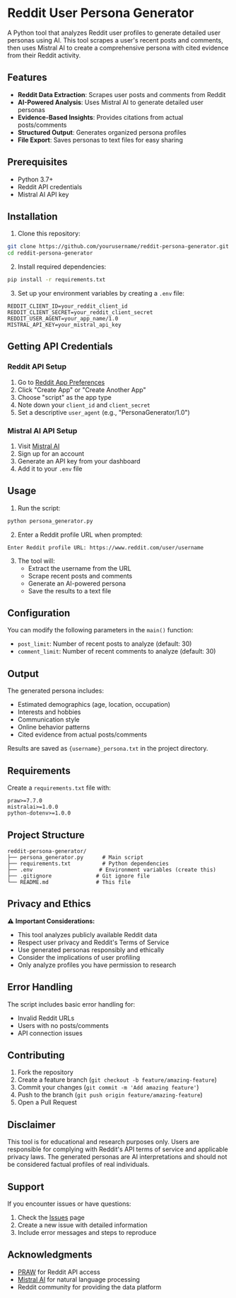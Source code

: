 # Reddit User Persona Generator

A Python tool that analyzes Reddit user profiles to generate detailed user personas using AI. This tool scrapes a user's recent posts and comments, then uses Mistral AI to create a comprehensive persona with cited evidence from their Reddit activity.

## Features

- **Reddit Data Extraction**: Scrapes user posts and comments from Reddit
- **AI-Powered Analysis**: Uses Mistral AI to generate detailed user personas
- **Evidence-Based Insights**: Provides citations from actual posts/comments
- **Structured Output**: Generates organized persona profiles
- **File Export**: Saves personas to text files for easy sharing

## Prerequisites

- Python 3.7+
- Reddit API credentials
- Mistral AI API key

## Installation

1. Clone this repository:
```bash
git clone https://github.com/yourusername/reddit-persona-generator.git
cd reddit-persona-generator
```

2. Install required dependencies:
```bash
pip install -r requirements.txt
```

3. Set up your environment variables by creating a `.env` file:
```env
REDDIT_CLIENT_ID=your_reddit_client_id
REDDIT_CLIENT_SECRET=your_reddit_client_secret
REDDIT_USER_AGENT=your_app_name/1.0
MISTRAL_API_KEY=your_mistral_api_key
```

## Getting API Credentials

### Reddit API Setup
1. Go to [Reddit App Preferences](https://www.reddit.com/prefs/apps)
2. Click "Create App" or "Create Another App"
3. Choose "script" as the app type
4. Note down your `client_id` and `client_secret`
5. Set a descriptive `user_agent` (e.g., "PersonaGenerator/1.0")

### Mistral AI API Setup
1. Visit [Mistral AI](https://mistral.ai/)
2. Sign up for an account
3. Generate an API key from your dashboard
4. Add it to your `.env` file

## Usage

1. Run the script:
```bash
python persona_generator.py
```

2. Enter a Reddit profile URL when prompted:
```
Enter Reddit profile URL: https://www.reddit.com/user/username
```

3. The tool will:
   - Extract the username from the URL
   - Scrape recent posts and comments
   - Generate an AI-powered persona
   - Save the results to a text file

## Configuration

You can modify the following parameters in the `main()` function:

- `post_limit`: Number of recent posts to analyze (default: 30)
- `comment_limit`: Number of recent comments to analyze (default: 30)

## Output

The generated persona includes:
- Estimated demographics (age, location, occupation)
- Interests and hobbies
- Communication style
- Online behavior patterns
- Cited evidence from actual posts/comments

Results are saved as `{username}_persona.txt` in the project directory.

## Requirements

Create a `requirements.txt` file with:
```
praw>=7.7.0
mistralai>=1.0.0
python-dotenv>=1.0.0
```

## Project Structure

```
reddit-persona-generator/
├── persona_generator.py      # Main script
├── requirements.txt          # Python dependencies
├── .env                     # Environment variables (create this)
├── .gitignore              # Git ignore file
└── README.md               # This file
```

## Privacy and Ethics

⚠️ **Important Considerations:**

- This tool analyzes publicly available Reddit data
- Respect user privacy and Reddit's Terms of Service
- Use generated personas responsibly and ethically
- Consider the implications of user profiling
- Only analyze profiles you have permission to research

## Error Handling

The script includes basic error handling for:
- Invalid Reddit URLs
- Users with no posts/comments
- API connection issues

## Contributing

1. Fork the repository
2. Create a feature branch (`git checkout -b feature/amazing-feature`)
3. Commit your changes (`git commit -m 'Add amazing feature'`)
4. Push to the branch (`git push origin feature/amazing-feature`)
5. Open a Pull Request


## Disclaimer

This tool is for educational and research purposes only. Users are responsible for complying with Reddit's API terms of service and applicable privacy laws. The generated personas are AI interpretations and should not be considered factual profiles of real individuals.

## Support

If you encounter issues or have questions:
1. Check the [Issues](https://github.com/yourusername/reddit-persona-generator/issues) page
2. Create a new issue with detailed information
3. Include error messages and steps to reproduce

## Acknowledgments

- [PRAW](https://praw.readthedocs.io/) for Reddit API access
- [Mistral AI](https://mistral.ai/) for natural language processing
- Reddit community for providing the data platform
